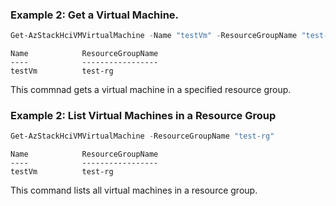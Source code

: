 ### Example 2: Get a Virtual Machine. 
```powershell
Get-AzStackHciVMVirtualMachine -Name "testVm" -ResourceGroupName "test-rg"
```
```output
Name            ResourceGroupName
----            -----------------
testVm          test-rg
```

This commnad gets a virtual machine in a specified resource group. 


### Example 2: List Virtual Machines in a Resource Group
```powershell
Get-AzStackHciVMVirtualMachine -ResourceGroupName "test-rg"
```
```output
Name            ResourceGroupName
----            -----------------
testVm          test-rg
```

This command lists all virtual machines in a resource group.  